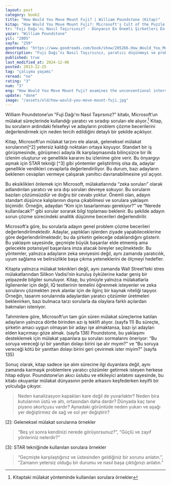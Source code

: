 ```yaml
---
layout: post
category: book2
title: "How Would You Move Mount Fuji? | William Poundstone (Kitap)"
kitap: "How Would You Move Mount Fuji?: Microsoft's Cult of the Puzzle - How the World's Smartest Companies Select the Most Creative Thinkers"
tr: "Fuji Dağı'nı Nasıl Taşırsınız? - Dünyanın En Önemli Şirketleri En Yaratıcı Beyinleri Nasıl Seçiyor?"
yazar: "William Poundstone"
yil: "2005"
sayfa: "259"
goodreads: "https://www.goodreads.com/book/show/205266.How_Would_You_Move_Mount_Fuji_Microsoft_s_Cult_of_the_Puzzle_How_the_World_s_Smartest_Companies_Select_the_Most_Creative_Thinkers"
description: "Fuji Dağı’nı Nasıl Taşırsınız, yaratıcı düşünmeyi ve problem çözme yeteneklerini test etmek için kullanılan sıra dışı mülakat sorularını ele alıyor. Bu soruların ardındaki felsefe, işe alım süreçlerine farklı bir bakış açısı kazandırıyor."
published: true
last_modified_at: 2024-12-06
posted: 2013-12-25
tag: "çalışma yaşamı"
reread: "no"
rating: "3"
num: "3"
eng: "How Would You Move Mount Fuji? examines the unconventional interview questions designed to test creative thinking and problem-solving skills, offering a unique perspective on hiring practices."
update: "done"
image: "/assets/old/how-would-you-move-mount-fuji.jpg"
---
```


William Poundstone’un "Fuji Dağı'nı Nasıl Taşırsınız?" kitabı, Microsoft’un mülakat süreçlerinde kullandığı yaratıcı ve sıradışı soruları ele alıyor.[^1] Kitap, bu soruların ardındaki felsefeyi ve adayların problem çözme becerilerini değerlendirmek için neden tercih edildiğini detaylı bir şekilde açıklıyor.

Kitap, Microsoft’un mülakat tarzını ele alarak, geleneksel mülakat sorularının[^2] yetersiz kaldığı noktaları ortaya koyuyor. Standart bir iş görüşmesinde, görüşmeci adayla ilk karşılaşmasında bilinçsizce bir ilk izlenim oluşturur ve genellikle kararını bu izlenime göre verir. Bu önyargıyı aşmak için STAR tekniği [^3] gibi yöntemler geliştirilmiş olsa da, adaylar genellikle verdikleri cevaplarla değerlendiriliyor. Bu durum, bazı adayların beklenen cevapları vermeye çalışarak yanıltıcı davranabilmesine yol açıyor.

Bu eksiklikleri önlemek için Microsoft, mülakatlarında “zeka soruları” olarak adlandırılan yaratıcı ve sıra dışı soruları devreye sokuyor. Bu soruların bazıları çözümsüzdür ve doğru bir cevabı yoktur. Önemli olan, adayın standart düşünce kalıplarının dışına çıkabilmesi ve sorulara yaklaşım biçimidir. Örneğin, adaydan “Kim için tasarlanması gerekiyor?” ve “Nerede kullanılacak?” gibi sorular sorarak bilgi toplaması beklenir. Bu şekilde adayın sorun çözme sürecindeki analitik düşünme becerileri değerlendirilir.

Microsoft’a göre, bu sorularla adayın genel problem çözme becerileri değerlendirilmektedir. Adaylar, yaptıkları işlerden ziyade yapabileceklerine göre değerlendirilmektedir; bu da şirketin geleceğe odaklandığını gösterir. Bu yaklaşım sayesinde, geçmişte büyük başarılar elde etmemiş ama gelecekte potansiyel başarılara imza atacak bireyler seçilmektedir. Bu yöntemler, yalnızca adayların zeka seviyesini değil, aynı zamanda yaratıcılık, uyum sağlama ve belirsizlikle başa çıkma yeteneklerini de ölçmeyi hedefler.

Kitapta yalnızca mülakat teknikleri değil, aynı zamanda Wall Street’teki stres mülakatlarından Silikon Vadisi’nin kuruluş öykülerine kadar geniş bir yelpazede bilgiler sunuluyor. Kitap, bu yönüyle yalnızca mülakatlarla ilgilenenler için değil, IQ testlerinin temelini öğrenmek isteyenler ve zeka sorularını çözmekten zevk alanlar için de ilginç bir kaynak niteliği taşıyor. Örneğin, tasarım sorularında adaylardan yaratıcı çözümler üretmeleri beklenirken, bazı bulmaca tarzı sorularla da olaylara farklı açılardan bakmaları isteniyor.

Tahminlere göre, Microsoft’un tam gün süren mülakat süreçlerine katılan adayların yalnızca dörtte birinden azı iş teklifi alıyor. (sayfa 11) Bu süreçte, şirketin amacı uygun olmayan bir adayı işe almaktansa, bazı iyi adayları elden kaçırmayı göze almak. (sayfa 138) Poundstone, bu yaklaşımı desteklemek için mülakat yapanlara şu soruları sormalarını öneriyor: “Bu soruya vereceği iyi bir yanıttan dolayı birini işe alır mıyım?” ve “Bu soruya vereceği kötü bir yanıttan dolayı birini geri çevirmek ister miyim?” (sayfa 135)

Sonuç olarak, kitap sadece işe alım sürecine ilgi duyanlara değil, aynı zamanda karmaşık problemlere yaratıcı çözümler getirmek isteyen herkese hitap ediyor. Poundstone’un akıcı üslubu ve etkileyici anlatımı sayesinde, bu kitabı okuyanlar mülakat dünyasının perde arkasını keşfederken keyifli bir yolculuğa çıkıyor.

[^1]: Kitaptaki mülakat yönteminde kullanılan sorulara örnekler

> Neden kanalizasyon kapakları kare değil de yuvarlaktır?
> Neden bira kutularının üstü ve altı, ortasından daha dardır?
> Dünyada kaç tane piyano akortçusu vardır?
> Aynadaki görüntüde neden yukarı ve aşağı yer değiştirmez de sağ ve sol yer değiştirir?

[2]: Geleneksel mülakat sorularına örnekler

> “Beş yıl sonra kendinizi nerede görüyorsunuz?”,
> “Güçlü ve zayıf yönleriniz nelerdir?”

[3]: STAR tekniğinde kullanılan sorulara örnekler

> “Geçmişte karşılaştığınız ve üstesinden geldiğiniz bir sorunu anlatın.”,
> “Zamanın yetersiz olduğu bir durumu ve nasıl başa çıktığınızı anlatın.”
